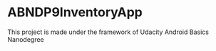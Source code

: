 # ABNDP9InventoryApp

This project is made under the framework of Udacity Android Basics Nanodegree

